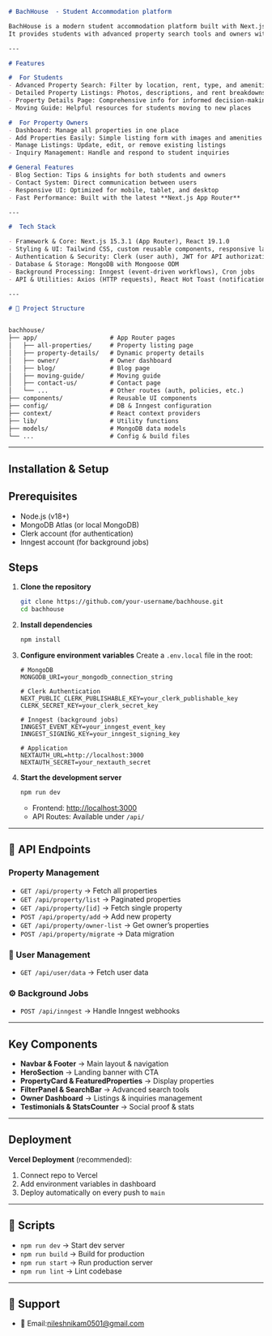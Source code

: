 ````markdown
# BachHouse  - Student Accommodation platform

BachHouse is a modern student accommodation platform built with Next.js that seamlessly connects students with property owners.  
It provides students with advanced property search tools and owners with a powerful property management dashboard — all wrapped in a clean, responsive, and performance-optimized interface.  

---

# Features  

#  For Students  
- Advanced Property Search: Filter by location, rent, type, and amenities  
- Detailed Property Listings: Photos, descriptions, and rent breakdowns  
- Property Details Page: Comprehensive info for informed decision-making  
- Moving Guide: Helpful resources for students moving to new places  

#  For Property Owners  
- Dashboard: Manage all properties in one place  
- Add Properties Easily: Simple listing form with images and amenities  
- Manage Listings: Update, edit, or remove existing listings  
- Inquiry Management: Handle and respond to student inquiries  

# General Features  
- Blog Section: Tips & insights for both students and owners  
- Contact System: Direct communication between users  
- Responsive UI: Optimized for mobile, tablet, and desktop  
- Fast Performance: Built with the latest **Next.js App Router**  

---

#  Tech Stack  

- Framework & Core: Next.js 15.3.1 (App Router), React 19.1.0  
- Styling & UI: Tailwind CSS, custom reusable components, responsive layout  
- Authentication & Security: Clerk (user auth), JWT for API authorization  
- Database & Storage: MongoDB with Mongoose ODM  
- Background Processing: Inngest (event-driven workflows), Cron jobs  
- API & Utilities: Axios (HTTP requests), React Hot Toast (notifications)  

---

# 📂 Project Structure  


bachhouse/
├── app/                    # App Router pages
│   ├── all-properties/     # Property listing page
│   ├── property-details/   # Dynamic property details
│   ├── owner/              # Owner dashboard
│   ├── blog/               # Blog page
│   ├── moving-guide/       # Moving guide
│   ├── contact-us/         # Contact page
│   └── ...                 # Other routes (auth, policies, etc.)
├── components/             # Reusable UI components
├── config/                 # DB & Inngest configuration
├── context/                # React context providers
├── lib/                    # Utility functions
├── models/                 # MongoDB data models
└── ...                     # Config & build files
````

---

## Installation & Setup

## Prerequisites

* Node.js (v18+)
* MongoDB Atlas (or local MongoDB)
* Clerk account (for authentication)
* Inngest account (for background jobs)

##  Steps

1. **Clone the repository**

   ```bash
   git clone https://github.com/your-username/bachhouse.git
   cd bachhouse
   ```

2. **Install dependencies**

   ```bash
   npm install
   ```

3. **Configure environment variables**
   Create a `.env.local` file in the root:

   ```text
   # MongoDB
   MONGODB_URI=your_mongodb_connection_string

   # Clerk Authentication
   NEXT_PUBLIC_CLERK_PUBLISHABLE_KEY=your_clerk_publishable_key
   CLERK_SECRET_KEY=your_clerk_secret_key

   # Inngest (background jobs)
   INNGEST_EVENT_KEY=your_inngest_event_key
   INNGEST_SIGNING_KEY=your_inngest_signing_key

   # Application
   NEXTAUTH_URL=http://localhost:3000
   NEXTAUTH_SECRET=your_nextauth_secret
   ```

4. **Start the development server**

   ```bash
   npm run dev
   ```

   * Frontend: [http://localhost:3000](http://localhost:3000)
   * API Routes: Available under `/api/`

---

## 📡 API Endpoints

###  Property Management

* `GET /api/property` → Fetch all properties
* `GET /api/property/list` → Paginated properties
* `GET /api/property/[id]` → Fetch single property
* `POST /api/property/add` → Add new property
* `GET /api/property/owner-list` → Get owner’s properties
* `POST /api/property/migrate` → Data migration

### 👤 User Management

* `GET /api/user/data` → Fetch user data

### ⚙️ Background Jobs

* `POST /api/inngest` → Handle Inngest webhooks

---

##  Key Components

* **Navbar & Footer** → Main layout & navigation
* **HeroSection** → Landing banner with CTA
* **PropertyCard & FeaturedProperties** → Display properties
* **FilterPanel & SearchBar** → Advanced search tools
* **Owner Dashboard** → Listings & inquiries management
* **Testimonials & StatsCounter** → Social proof & stats

---

## Deployment

**Vercel Deployment** (recommended):

1. Connect repo to Vercel
2. Add environment variables in dashboard
3. Deploy automatically on every push to `main`

---

## 📜 Scripts

* `npm run dev` → Start dev server
* `npm run build` → Build for production
* `npm run start` → Run production server
* `npm run lint` → Lint codebase

---


## 💬 Support

* 📧 Email:nileshnikam0501@gmail.com

